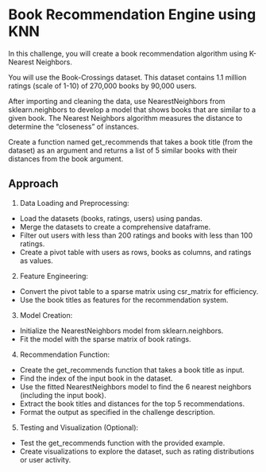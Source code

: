 # Book Recommendation Engine using KNN

In this challenge, you will create a book recommendation algorithm using K-Nearest Neighbors.

You will use the Book-Crossings dataset. This dataset contains 1.1 million ratings (scale of 1-10) of 270,000 books by 90,000 users.

After importing and cleaning the data, use NearestNeighbors from sklearn.neighbors to develop a model that shows books that are similar to a given book. The Nearest Neighbors algorithm measures the distance to determine the “closeness” of instances.

Create a function named get_recommends that takes a book title (from the dataset) as an argument and returns a list of 5 similar books with their distances from the book argument.

## Approach

1. Data Loading and Preprocessing:

- Load the datasets (books, ratings, users) using pandas.
- Merge the datasets to create a comprehensive dataframe.
- Filter out users with less than 200 ratings and books with less than 100 ratings.
- Create a pivot table with users as rows, books as columns, and ratings as values.

2. Feature Engineering:

- Convert the pivot table to a sparse matrix using csr_matrix for efficiency.
- Use the book titles as features for the recommendation system.

3. Model Creation:

- Initialize the NearestNeighbors model from sklearn.neighbors.
- Fit the model with the sparse matrix of book ratings.

4. Recommendation Function:

- Create the get_recommends function that takes a book title as input.
- Find the index of the input book in the dataset.
- Use the fitted NearestNeighbors model to find the 6 nearest neighbors (including the input book).
- Extract the book titles and distances for the top 5 recommendations.
- Format the output as specified in the challenge description.

5. Testing and Visualization (Optional):

- Test the get_recommends function with the provided example.
- Create visualizations to explore the dataset, such as rating distributions or user activity.
